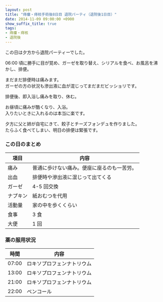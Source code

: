 ```yaml
---
layout: post
title: "痔瘻・痔核手術後8日目 退院パーティ（退院後1日目）"
date: 2014-11-09 09:00:00 +0900
show_suffix_title: true
tags:
- 痔瘻・痔核
- 退院後
---
```



この日は夕方から退院パーティーでした。

06:00 頃に勝手に目が覚め、ガーゼを取り替え、シリアルを食べ、お風呂を沸かし、排便。

まだまだ排便時は痛みます。  
ガーゼの方の状況も滲出液に血が混じってまだまだビッショリです。

<!-- more -->

排便後、即入浴し痛みを取り、休む。

お昼頃に痛みが酷くなり、入浴。  
入りたいときに入れるのは本当に楽です。

夕方に父と姉が自宅にきて、餃子とチーズフォンデュを作りました。  
たらふく食べてしまい、明日の排便は緊張です。


### この日のまとめ

|項目|内容|
|-|-|
|痛み|普通に歩けない痛み。便座に座るのも一苦労。|
|出血|排便時や滲出液に混じって出てくる
|ガーゼ|4-5 回交換|
|ナプキン|紙おむつを代用|
|活動量|家の中を歩くくらい|
|食事|3 食|
|大便|1 回|


### 薬の服用状況

|時間|内容|
|-|-|
|07:00|ロキソプロフェンナトリウム|
|13:00|ロキソプロフェンナトリウム|
|21:00|ロキソプロフェンナトリウム|
|22:00|ベンコール|
